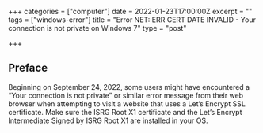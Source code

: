 +++
categories = ["computer"]
date = 2022-01-23T17:00:00Z
excerpt = ""
tags = ["windows-error"]
title = "Error NET::ERR CERT DATE INVALID - Your connection is not private on Windows 7"
type = "post"

+++
## Preface

Beginning on September 24, 2022, some users might have encountered a “Your connection is not private” or similar error message from their web browser when attempting to visit a website that uses a Let’s Encrypt SSL certificate. Make sure the ISRG Root X1 certificate and the Let’s Encrypt Intermediate Signed by ISRG Root X1 are installed in your OS.